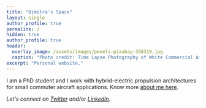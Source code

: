 ```yaml
---
title: "Dimitra's Space"
layout: single
author_profile: true
permalink: /
hidden: true
author_profile: true
header:
  overlay_image: /assets/images/pexels-pixabay-358319.jpg
  caption: "Photo credit: Time Lapse Photography of White Commercial Airplane"
excerpt: "Personal website." 
---
```

I am a PhD student and I work with hybrid-electric propulsion architectures for small commuter aircraft applications. Know more [about me here](/about/).

<!-- [^ref1]: The development version is available for download on Python Packaging Index (PyPI) and on my GitHub repository - [project-NAnPack](https://github.com/vxsharma-14/project-NAnPack). -->

*Let's connect on [Twitter](https://twitter.com/dediamant95) and/or [LinkedIn](https://www.linkedin.com/in/dimitra-eirini-diamantidou/)*.  